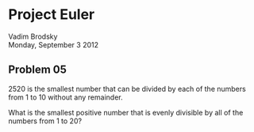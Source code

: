 # Project Euler

Vadim Brodsky    
Monday, September 3 2012

## Problem 05
2520 is the smallest number that can be divided by each of the numbers from 1 to 10 without any remainder.

What is the smallest positive number that is evenly divisible by all of the numbers from 1 to 20?